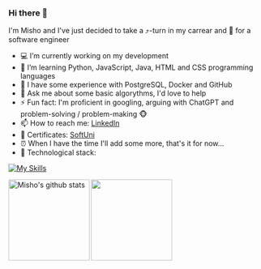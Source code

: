 ### Hi there 👋
I'm Misho and I've just decided to take a ⤴️-turn in my carrear and 🚀 for a software engineer
- 💻 I’m currently working on my development
- 🌱 I’m learning Python, JavaScript, Java, HTML and CSS programming languages 
- 💪 I have some experience with PostgreSQL, Docker and GitHub
- 💬 Ask me about some basic algorythms, I'd love to help
- ⚡ Fun fact: I'm proficient in googling, arguing with ChatGPT and problem-solving / problem-making 🐵
- 📫 How to reach me: [LinkedIn](https://www.linkedin.com/in/mihail-istiliyanov-95a28049/)
- 📜 Certificates: [SoftUni](https://mi6oo6im.github.io/mi6oo6im.gihub.io/)
- ⏰ When I have the time I'll add some more, that's it for now...
- 🔭 Technological stack:
<!-- [![My Skills](https://skillicons.dev/icons?i=python,js,html,css,vscode,postgres,mysql,docker,django,flask&theme=light)](https://skillicons.dev) -->
[![My Skills](https://skillicons.dev/icons?i=py,js,html,css,vscode,pycharm,linux,postgres,mysql,django,flask,docker,git,github)](https://skillicons.dev)
<!--
**mi6oo6im/mi6oo6im** is a ✨ _special_ ✨ repository because its `README.md` (this file) appears on your GitHub profile.

Here are some ideas to get you started:

- 🔭 I’m currently working on ...
- 🌱 I’m currently learning ...
- 👯 I’m looking to collaborate on ...
- 🤔 I’m looking for help with ...
- 💬 Ask me about ...
- 📫 How to reach me: ...
- 😄 Pronouns: ...
- ⚡ Fun fact: ...
-->


<div>
  <img height="160" align="left" alt="Misho's github stats" src="https://github-readme-stats.vercel.app/api?username=mi6oo6im&show_icons=true&hide_border=true&title_color=3B88EE&icon_color=3B88EE&bg_color=9ed0f7&text_color=000000&border_color=0c1a25" />
  <img height="160" src="https://github-readme-stats.vercel.app/api/top-langs/?username=mi6oo6im&layout=compact&bg_color=9ed0f7&hide_border=true" />
</div>
